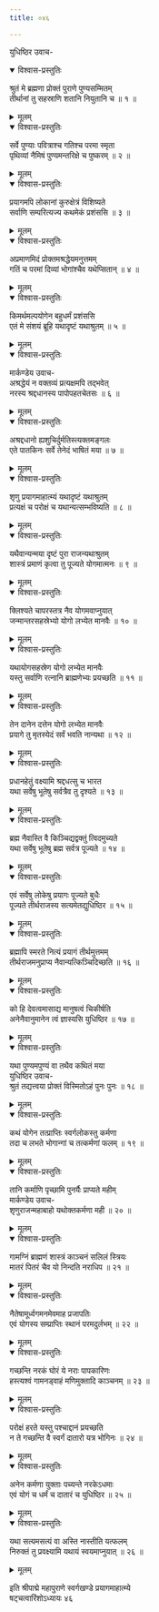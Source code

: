 ```yaml
---
title: ०४६

---
```

युधिष्ठिर उवाच-  

<details open><summary>विश्वास-प्रस्तुतिः</summary>

श्रुतं मे ब्रह्मणा प्रोक्तं पुराणे पुण्यसम्मितम्  
तीर्थानां तु सहस्राणि शतानि नियुतानि च ॥ १ ॥
</details>

<details><summary>मूलम्</summary>

श्रुतं मे ब्रह्मणा प्रोक्तं पुराणे पुण्यसम्मितम्  
तीर्थानां तु सहस्राणि शतानि नियुतानि च ॥ १ ॥
</details>



<details open><summary>विश्वास-प्रस्तुतिः</summary>

सर्वे पुण्याः पवित्राश्च गतिश्च परमा स्मृता  
पृथिव्यां नैमिषं पुण्यमन्तरिक्षे च पुष्करम् ॥ २ ॥
</details>

<details><summary>मूलम्</summary>

सर्वे पुण्याः पवित्राश्च गतिश्च परमा स्मृता  
पृथिव्यां नैमिषं पुण्यमन्तरिक्षे च पुष्करम् ॥ २ ॥
</details>



<details open><summary>विश्वास-प्रस्तुतिः</summary>

प्रयागमपि लोकानां कुरुक्षेत्रं विशिष्यते  
सर्वाणि सम्परित्यज्य कथमेकं प्रशंससि ॥ ३ ॥
</details>

<details><summary>मूलम्</summary>

प्रयागमपि लोकानां कुरुक्षेत्रं विशिष्यते  
सर्वाणि सम्परित्यज्य कथमेकं प्रशंससि ॥ ३ ॥
</details>



<details open><summary>विश्वास-प्रस्तुतिः</summary>

अप्रमाणमिदं प्रोक्तमश्रद्धेयमनुत्तमम्  
गतिं च परमां दिव्यां भोगांश्चैव यथेप्सितान् ॥ ४ ॥
</details>

<details><summary>मूलम्</summary>

अप्रमाणमिदं प्रोक्तमश्रद्धेयमनुत्तमम्  
गतिं च परमां दिव्यां भोगांश्चैव यथेप्सितान् ॥ ४ ॥
</details>



<details open><summary>विश्वास-प्रस्तुतिः</summary>

किमर्थमल्पयोगेन बहुधर्मं प्रशंससि  
एतं मे संशयं ब्रूहि यथादृष्टं यथाश्रुतम् ॥ ५ ॥
</details>

<details><summary>मूलम्</summary>

किमर्थमल्पयोगेन बहुधर्मं प्रशंससि  
एतं मे संशयं ब्रूहि यथादृष्टं यथाश्रुतम् ॥ ५ ॥
</details>



<details open><summary>विश्वास-प्रस्तुतिः</summary>

मार्कण्डेय उवाच-  
अश्रद्धेयं न वक्तव्यं प्रत्यक्षमपि तद्भवेत्  
नरस्य श्रद्दधानस्य पापोपहतचेतसः ॥ ६ ॥
</details>

<details><summary>मूलम्</summary>

मार्कण्डेय उवाच-  
अश्रद्धेयं न वक्तव्यं प्रत्यक्षमपि तद्भवेत्  
नरस्य श्रद्दधानस्य पापोपहतचेतसः ॥ ६ ॥
</details>



<details open><summary>विश्वास-प्रस्तुतिः</summary>

अश्रद्दधानो ह्यशुचिर्दुर्मतिस्त्यक्तमङ्गलः  
एते पातकिनः सर्वे तेनेदं भाषितं मया ॥ ७ ॥
</details>

<details><summary>मूलम्</summary>

अश्रद्दधानो ह्यशुचिर्दुर्मतिस्त्यक्तमङ्गलः  
एते पातकिनः सर्वे तेनेदं भाषितं मया ॥ ७ ॥
</details>



<details open><summary>विश्वास-प्रस्तुतिः</summary>

शृणु प्रयागमाहात्म्यं यथादृष्टं यथाश्रुतम्  
प्रत्यक्षं च परोक्षं च यथान्यत्सम्भविष्यति ॥ ८ ॥
</details>

<details><summary>मूलम्</summary>

शृणु प्रयागमाहात्म्यं यथादृष्टं यथाश्रुतम्  
प्रत्यक्षं च परोक्षं च यथान्यत्सम्भविष्यति ॥ ८ ॥
</details>



<details open><summary>विश्वास-प्रस्तुतिः</summary>

यथैवान्यन्मया दृष्टं पुरा राजन्यथाश्रुतम्  
शास्त्रं प्रमाणं कृत्वा तु पूज्यते योगमात्मनः ॥ ९ ॥
</details>

<details><summary>मूलम्</summary>

यथैवान्यन्मया दृष्टं पुरा राजन्यथाश्रुतम्  
शास्त्रं प्रमाणं कृत्वा तु पूज्यते योगमात्मनः ॥ ९ ॥
</details>



<details open><summary>विश्वास-प्रस्तुतिः</summary>

क्लिश्यते चापरस्तत्र नैव योगमवाप्नुयात्  
जन्मान्तरसहस्रेभ्यो योगो लभ्येत मानवैः ॥ १० ॥
</details>

<details><summary>मूलम्</summary>

क्लिश्यते चापरस्तत्र नैव योगमवाप्नुयात्  
जन्मान्तरसहस्रेभ्यो योगो लभ्येत मानवैः ॥ १० ॥
</details>



<details open><summary>विश्वास-प्रस्तुतिः</summary>

यथायोगसहस्रेण योगो लभ्येत मानवैः  
यस्तु सर्वाणि रत्नानि ब्राह्मणेभ्यः प्रयच्छति ॥ ११ ॥
</details>

<details><summary>मूलम्</summary>

यथायोगसहस्रेण योगो लभ्येत मानवैः  
यस्तु सर्वाणि रत्नानि ब्राह्मणेभ्यः प्रयच्छति ॥ ११ ॥
</details>



<details open><summary>विश्वास-प्रस्तुतिः</summary>

तेन दानेन दत्तेन योगो लभ्येत मानवैः  
प्रयागे तु मृतस्येदं सर्वं भवति नान्यथा ॥ १२ ॥
</details>

<details><summary>मूलम्</summary>

तेन दानेन दत्तेन योगो लभ्येत मानवैः  
प्रयागे तु मृतस्येदं सर्वं भवति नान्यथा ॥ १२ ॥
</details>



<details open><summary>विश्वास-प्रस्तुतिः</summary>

प्रधानहेतुं वक्ष्यामि श्रद्दधत्सु च भारत  
यथा सर्वेषु भूतेषु सर्वत्रैव तु दृश्यते ॥ १३ ॥
</details>

<details><summary>मूलम्</summary>

प्रधानहेतुं वक्ष्यामि श्रद्दधत्सु च भारत  
यथा सर्वेषु भूतेषु सर्वत्रैव तु दृश्यते ॥ १३ ॥
</details>



<details open><summary>विश्वास-प्रस्तुतिः</summary>

ब्रह्म नैवास्ति वै किञ्चिद्यद्वक्तुं त्विदमुच्यते  
यथा सर्वेषु भूतेषु ब्रह्म सर्वत्र पूज्यते ॥ १४ ॥
</details>

<details><summary>मूलम्</summary>

ब्रह्म नैवास्ति वै किञ्चिद्यद्वक्तुं त्विदमुच्यते  
यथा सर्वेषु भूतेषु ब्रह्म सर्वत्र पूज्यते ॥ १४ ॥
</details>



<details open><summary>विश्वास-प्रस्तुतिः</summary>

एवं सर्वेषु लोकेषु प्रयागः पूज्यते बुधैः  
पूज्यते तीर्थराजस्य सत्यमेतद्युधिष्ठिर ॥ १५ ॥
</details>

<details><summary>मूलम्</summary>

एवं सर्वेषु लोकेषु प्रयागः पूज्यते बुधैः  
पूज्यते तीर्थराजस्य सत्यमेतद्युधिष्ठिर ॥ १५ ॥
</details>



<details open><summary>विश्वास-प्रस्तुतिः</summary>

ब्रह्मापि स्मरते नित्यं प्रयागं तीर्थमुत्तमम्  
तीर्थराजमनुप्राप्य नैवान्यत्किञ्चिदिच्छति ॥ १६ ॥
</details>

<details><summary>मूलम्</summary>

ब्रह्मापि स्मरते नित्यं प्रयागं तीर्थमुत्तमम्  
तीर्थराजमनुप्राप्य नैवान्यत्किञ्चिदिच्छति ॥ १६ ॥
</details>



<details open><summary>विश्वास-प्रस्तुतिः</summary>

को हि देवत्वमासाद्य मानुषत्वं चिकीर्षति  
अनेनैवानुमानेन त्वं ज्ञास्यसि युधिष्ठिर ॥ १७ ॥
</details>

<details><summary>मूलम्</summary>

को हि देवत्वमासाद्य मानुषत्वं चिकीर्षति  
अनेनैवानुमानेन त्वं ज्ञास्यसि युधिष्ठिर ॥ १७ ॥
</details>



<details open><summary>विश्वास-प्रस्तुतिः</summary>

यथा पुण्यमपुण्यं वा तथैव कथितं मया  
युधिष्ठिर उवाच-  
श्रुतं तद्यत्त्वया प्रोक्तं विस्मितोऽहं पुनः पुनः ॥ १८ ॥
</details>

<details><summary>मूलम्</summary>

यथा पुण्यमपुण्यं वा तथैव कथितं मया  
युधिष्ठिर उवाच-  
श्रुतं तद्यत्त्वया प्रोक्तं विस्मितोऽहं पुनः पुनः ॥ १८ ॥
</details>



<details open><summary>विश्वास-प्रस्तुतिः</summary>

कथं योगेन तत्प्राप्तिः स्वर्गलोकस्तु कर्मणा  
तदा च लभते भोगान्गां च तत्कर्मणां फलम् ॥ १९ ॥
</details>

<details><summary>मूलम्</summary>

कथं योगेन तत्प्राप्तिः स्वर्गलोकस्तु कर्मणा  
तदा च लभते भोगान्गां च तत्कर्मणां फलम् ॥ १९ ॥
</details>



<details open><summary>विश्वास-प्रस्तुतिः</summary>

तानि कर्माणि पृच्छामि पुनर्यैः प्राप्यते महीम्  
मार्कण्डेय उवाच-  
शृणुराजन्महाबाहो यथोक्तकर्मणा मही ॥ २० ॥
</details>

<details><summary>मूलम्</summary>

तानि कर्माणि पृच्छामि पुनर्यैः प्राप्यते महीम्  
मार्कण्डेय उवाच-  
शृणुराजन्महाबाहो यथोक्तकर्मणा मही ॥ २० ॥
</details>



<details open><summary>विश्वास-प्रस्तुतिः</summary>

गामग्निं ब्राह्मणं शास्त्रं काञ्चनं सलिलं स्त्रियः  
मातरं पितरं चैव यो निन्दति नराधिप ॥ २१ ॥
</details>

<details><summary>मूलम्</summary>

गामग्निं ब्राह्मणं शास्त्रं काञ्चनं सलिलं स्त्रियः  
मातरं पितरं चैव यो निन्दति नराधिप ॥ २१ ॥
</details>



<details open><summary>विश्वास-प्रस्तुतिः</summary>

नैतेषामूर्ध्वगमनमेवमाह प्रजापतिः  
एवं योगस्य सम्प्राप्तिः स्थानं परमदुर्लभम् ॥ २२ ॥
</details>

<details><summary>मूलम्</summary>

नैतेषामूर्ध्वगमनमेवमाह प्रजापतिः  
एवं योगस्य सम्प्राप्तिः स्थानं परमदुर्लभम् ॥ २२ ॥
</details>



<details open><summary>विश्वास-प्रस्तुतिः</summary>

गच्छन्ति नरकं घोरं ये नराः पापकारिणः  
हस्त्यश्वं गामनड्वाहं मणिमुक्तादि काञ्चनम् ॥ २३ ॥
</details>

<details><summary>मूलम्</summary>

गच्छन्ति नरकं घोरं ये नराः पापकारिणः  
हस्त्यश्वं गामनड्वाहं मणिमुक्तादि काञ्चनम् ॥ २३ ॥
</details>



<details open><summary>विश्वास-प्रस्तुतिः</summary>

परोक्षं हरते यस्तु पश्चाद्दानं प्रयच्छति  
न ते गच्छन्ति वै स्वर्गं दातारो यत्र भोगिनः ॥ २४ ॥
</details>

<details><summary>मूलम्</summary>

परोक्षं हरते यस्तु पश्चाद्दानं प्रयच्छति  
न ते गच्छन्ति वै स्वर्गं दातारो यत्र भोगिनः ॥ २४ ॥
</details>



<details open><summary>विश्वास-प्रस्तुतिः</summary>

अनेन कर्मणा युक्ताः पच्यन्ते नरकेऽधमाः  
एवं योगं च धर्मं च दातारं च युधिष्ठिर ॥ २५ ॥
</details>

<details><summary>मूलम्</summary>

अनेन कर्मणा युक्ताः पच्यन्ते नरकेऽधमाः  
एवं योगं च धर्मं च दातारं च युधिष्ठिर ॥ २५ ॥
</details>



<details open><summary>विश्वास-प्रस्तुतिः</summary>

यथा सत्यमसत्यं वा अस्ति नास्तीति यत्फलम्  
निरुक्तं तु प्रवक्ष्यामि यथायं स्वयमाप्नुयात् ॥ २६ ॥
</details>

<details><summary>मूलम्</summary>

यथा सत्यमसत्यं वा अस्ति नास्तीति यत्फलम्  
निरुक्तं तु प्रवक्ष्यामि यथायं स्वयमाप्नुयात् ॥ २६ ॥
</details>


इति श्रीपाद्मे महापुराणे स्वर्गखण्डे प्रयागमाहात्म्ये  
षट्चत्वारिंशोऽध्यायः ४६